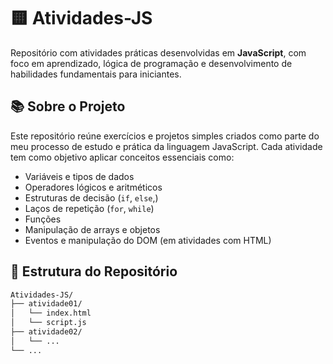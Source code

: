 # 🟨 Atividades-JS

Repositório com atividades práticas desenvolvidas em **JavaScript**, com foco em aprendizado, lógica de programação e desenvolvimento de habilidades fundamentais para iniciantes.

## 📚 Sobre o Projeto

Este repositório reúne exercícios e projetos simples criados como parte do meu processo de estudo e prática da linguagem JavaScript. Cada atividade tem como objetivo aplicar conceitos essenciais como:

- Variáveis e tipos de dados
- Operadores lógicos e aritméticos
- Estruturas de decisão (`if`, `else`,)
- Laços de repetição (`for`, `while`)
- Funções
- Manipulação de arrays e objetos
- Eventos e manipulação do DOM (em atividades com HTML)

## 📁 Estrutura do Repositório

```bash
Atividades-JS/
├── atividade01/
│   └── index.html
│   └── script.js
├── atividade02/
│   └── ...
└── ...
